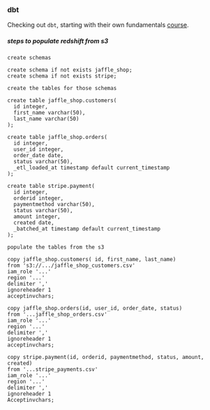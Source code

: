 ### dbt

Checking out `dbt`, starting with their own fundamentals [course](https://courses.getdbt.com/courses/fundamentals).

##### steps to populate redshift from s3

`create schemas`

```
create schema if not exists jaffle_shop;
create schema if not exists stripe;
```

`create the tables for those schemas`

```
create table jaffle_shop.customers(
  id integer,
  first_name varchar(50),
  last_name varchar(50)
);

create table jaffle_shop.orders(
  id integer,
  user_id integer,
  order_date date,
  status varchar(50),
  _etl_loaded_at timestamp default current_timestamp
);

create table stripe.payment(
  id integer,
  orderid integer,
  paymentmethod varchar(50),
  status varchar(50),
  amount integer,
  created date,
  _batched_at timestamp default current_timestamp
);
```

`populate the tables from the s3`

```
copy jaffle_shop.customers( id, first_name, last_name)
from 's3://.../jaffle_shop_customers.csv'
iam_role '...'
region '...'
delimiter ','
ignoreheader 1
acceptinvchars;

copy jaffle_shop.orders(id, user_id, order_date, status)
from '...jaffle_shop_orders.csv'
iam_role '...'
region '...'
delimiter ','
ignoreheader 1
acceptinvchars;

copy stripe.payment(id, orderid, paymentmethod, status, amount, created)
from '...stripe_payments.csv'
iam_role '...'
region '...'
delimiter ','
ignoreheader 1
Acceptinvchars;
```